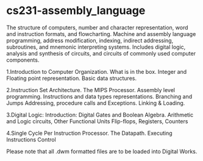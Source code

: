 # cs231-assembly_language

The structure of computers, number and character representation, word and instruction formats, and flowcharting. Machine and assembly language programming, address modification, indexing, indirect addressing, subroutines, and mnemonic interpreting systems. Includes digital logic, analysis and synthesis of circuits, and circuits of commonly used computer components.

1.Introduction to Computer Organization.
  What is in the box.
  Integer and Floating point representation.
  Basic data structures.

2.Instruction Set Architecture.
  The MIPS Processor.
  Assembly level programming.
  Instructions and data types representations.
  Branching and Jumps
  Addressing, procedure calls and Exceptions.
  Linking & Loading.

3.Digital Logic:
  Introduction: Digital Gates and Boolean Algebra.
  Arithmetic and Logic circuits,
  Other Functional Units
  Flip-flops, Registers, Counters

4.Single Cycle Per Instruction Processor.
  The Datapath.
  Executing Instructions
  Control

Please note that all .dwm formatted files are to be loaded into Digital Works. 
